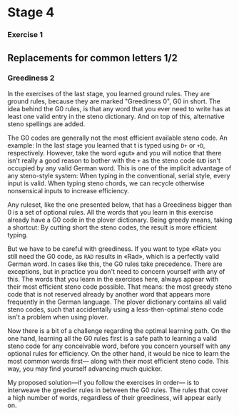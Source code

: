 # Stage 4

### Exercise 1

## Replacements for common letters 1/2

### Greediness 2

In the exercises of the last stage, you learned ground rules.
They are ground rules, because they are marked "Greediness 0", G0 in short.
The idea behind the G0 rules, is
that any word that you ever need to write has at least one valid entry in the steno dictionary.
And on top of this, alternative steno spellings are added.

The G0 codes are generally not the most efficient available steno code.
An example: In the last stage you learned that t is typed using `D+` or `+D`, respectively.
However, take the word «gut» and you will notice
that there isn't really a good reason to bother with the `+`
as the steno code `GUD` isn't occupied by any valid German word.
This is one of the implicit advantage of any steno-style system:
When typing in the conventional, serial style, every input is valid.
When typing steno chords, we can recycle otherwise nonsensical inputs to increase efficiency.

Any ruleset, like the one presented below, that has a Greediness bigger than 0
is a set of optional rules.
All the words that you learn in this exercise already have a G0 code in the plover dictionary.
Being greedy means, taking a shortcut:
By cutting short the steno codes, the result is more efficient typing.

But we have to be careful with greediness.
If you want to type «Rat» you still need the G0 code,
as `RAD` results in «Rad», which is a perfectly valid German word.
In cases like this, the G0 rules take precedence.
There are exceptions, but in practice you don't need to concern yourself with any of this.
The words that you learn in the exercises here, always appear with their most efficient steno code possible.
That means: the most greedy steno code that is not reserved already by another word
that appears more frequently in the German language.
The plover dictionary contains all valid steno codes,
such that accidentally using a less-then-optimal steno code isn't a problem when using plover.

<!--separator-->

Now there is a bit of a challenge regarding the optimal learning path.
On the one hand, learning all the G0 rules first is a safe path
to learning a valid steno code for any conceivable word,
before you concern yourself with any optional rules for efficiency.
On the other hand, it would be nice to learn the most common words first—
along with their most efficient steno code.
This way, you may find yourself advancing much quicker.

My proposed solution—if you follow the exercises in order—
is to interweave the greedier rules in between the G0 rules.
The rules that cover a high number of words,
regardless of their greediness, will appear early on.

